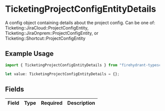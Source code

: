 # TicketingProjectConfigEntityDetails

A config object containing details about the project config. Can be one of: Ticketing::JiraCloud::ProjectConfigEntity, Ticketing::JiraOnprem::ProjectConfigEntity, or Ticketing::Shortcut::ProjectConfigEntity

## Example Usage

```typescript
import { TicketingProjectConfigEntityDetails } from "firehydrant-typescript-sdk/models/components";

let value: TicketingProjectConfigEntityDetails = {};
```

## Fields

| Field       | Type        | Required    | Description |
| ----------- | ----------- | ----------- | ----------- |